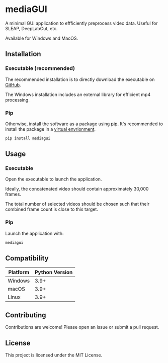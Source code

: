 # mediaGUI
A minimal GUI application to effficiently preprocess video data. Useful for SLEAP, DeepLabCut, etc.

Available for Windows and MacOS.

## Installation
### Executable (recommended)
The recommended installation is to directly download the executable on [GitHub](https://github.com/khicken/mediaGUI/releases).

The Windows installation includes an external library for efficient mp4 processing.

### Pip
Otherwise, install the software as a package using [pip](https://pypi.org/project/pip/). It's recommended to install the package in a [virtual envrionment](https://docs.python.org/3/library/venv.html).
```sh
pip install mediagui
```

## Usage
### Executable
Open the executable to launch the application.

Ideally, the concatenated video should contain approximately 30,000 frames.

The total number of selected videos should be chosen such that their combined frame count is close to this target.
### Pip
Launch the application with:
```sh
mediagui
```


## Compatibility
| Platform | Python Version |
|----------|----------------|
| Windows  | 3.9+ |
| macOS    | 3.9+ |
| Linux    | 3.9+ |

## Contributing
Contributions are welcome! Please open an issue or submit a pull request.

## License
This project is licensed under the MIT License.

